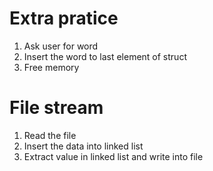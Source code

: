 # Extra pratice

1. Ask user for word
2. Insert the word to last element of struct
3. Free memory


# File stream

1. Read the file
2. Insert the data into linked list
3. Extract value in linked list and write into file
